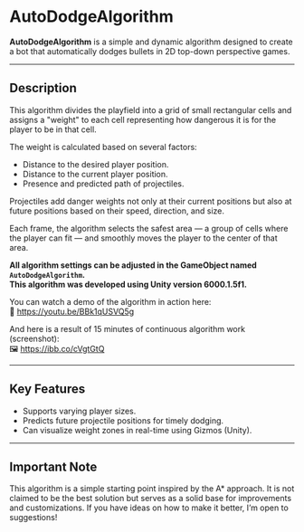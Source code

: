 # AutoDodgeAlgorithm

**AutoDodgeAlgorithm** is a simple and dynamic algorithm designed to create a bot that automatically dodges bullets in 2D top-down perspective games.

---

## Description

This algorithm divides the playfield into a grid of small rectangular cells and assigns a "weight" to each cell representing how dangerous it is for the player to be in that cell.

The weight is calculated based on several factors:
- Distance to the desired player position.
- Distance to the current player position.
- Presence and predicted path of projectiles.

Projectiles add danger weights not only at their current positions but also at future positions based on their speed, direction, and size.

Each frame, the algorithm selects the safest area — a group of cells where the player can fit — and smoothly moves the player to the center of that area.

**All algorithm settings can be adjusted in the GameObject named `AutoDodgeAlgorithm`.**  
**This algorithm was developed using Unity version 6000.1.5f1.**

You can watch a demo of the algorithm in action here:  
🔗 https://youtu.be/BBk1qUSVQ5g

And here is a result of 15 minutes of continuous algorithm work (screenshot):  
🖼️ https://ibb.co/cVgtGtQ

---

## Key Features

- Supports varying player sizes.
- Predicts future projectile positions for timely dodging.
- Can visualize weight zones in real-time using Gizmos (Unity).

---

## Important Note

This algorithm is a simple starting point inspired by the A* approach. It is not claimed to be the best solution but serves as a solid base for improvements and customizations. If you have ideas on how to make it better, I’m open to suggestions!
